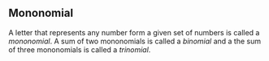 ## Mononomial
A letter that represents any number form a given set of numbers is called a *mononomial*. A sum of two mononomials is called a *binomial* and a the sum of three mononomials is called a *trinomial*.